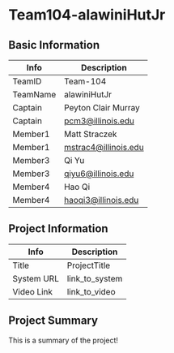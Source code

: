 # Team104-alawiniHutJr

## Basic Information

|   Info      |        Description     |
| ----------- | ---------------------- |
| TeamID      |        Team-104        |
| TeamName    |      alawiniHutJr      |
| Captain     |   Peyton Clair Murray  |
| Captain     |    pcm3@illinois.edu   |
| Member1     |      Matt Straczek     |
| Member1     |  mstrac4@illinois.edu  |
| Member3     |         Qi Yu          |
| Member3     |   qiyu6@illinois.edu   |
| Member4     |        Hao Qi          |
| Member4     |   haoqi3@illinois.edu  |

## Project Information

|   Info      |        Description     |
| ----------- | ---------------------- |
|  Title      |       ProjectTitle     |
| System URL  |      link_to_system    |
| Video Link  |      link_to_video     |

## Project Summary

This is a summary of the project!
